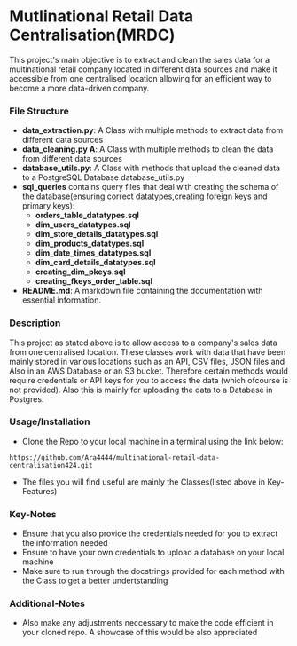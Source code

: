# Mutlinational Retail Data Centralisation(MRDC)
This project's main objective is to extract and clean the sales data for a multinational retail company located in different data sources
and make it accessible from one centralised location allowing for an efficient way to become a more data-driven company.

### File Structure
- **data_extraction.py**: A Class with multiple methods to extract data from different data sources 
- **data_cleaning.py A**: A Class with multiple methods to clean the data from different data sources  
- **database_utils.py**: A Class with methods that upload the cleaned data to a PostgreSQL Database database_utils.py
- **sql_queries** contains query files that deal with creating the schema of the database(ensuring correct datatypes,creating foreign keys and primary keys):
     - **orders_table_datatypes.sql**
     - **dim_users_datatypes.sql**
     - **dim_store_details_datatypes.sql**
     - **dim_products_datatypes.sql**
     - **dim_date_times_datatypes.sql**
     - **dim_card_details_datatypes.sql**
     - **creating_dim_pkeys.sql**
     - **creating_fkeys_order_table.sql**
 - **README.md**: A markdown file containing the documentation with essential information.
     
     

### Description
This project as stated above is to allow access to a company's sales data from one centralised location. These classes work with data that have been mainly
stored in various locations such as an API, CSV files, JSON files and Also in an AWS Database or an S3 bucket. Therefore certain methods would require credentials or API
keys for you to access the data (which ofcourse is not provided). Also this is mainly for uploading the data to a Database in Postgres.


### Usage/Installation
- Clone the Repo to your local machine in a terminal using the link below:
 ```
 https://github.com/Ara4444/multinational-retail-data-centralisation424.git
 ``` 
- The files you will find useful are mainly the Classes(listed above in Key-Features)


### Key-Notes
 - Ensure that you also provide the credentials needed for you to extract the information needed
 - Ensure to have your own credentials to upload a database on your local machine 
 - Make sure to run through the docstrings provided for each method with the Class to get a better undertstanding
 


### Additional-Notes
 - Also make any adjustments neccessary to make the code efficient in your cloned repo. A showcase of this would be also appreciated 
